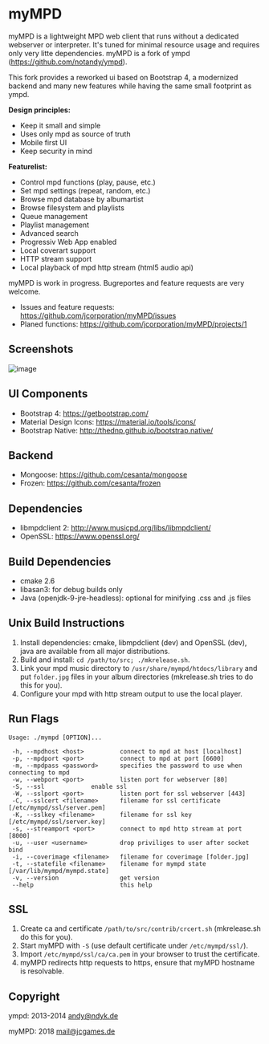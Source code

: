 myMPD
=====

myMPD is a lightweight MPD web client that runs without a dedicated webserver or interpreter. 
It's tuned for minimal resource usage and requires only very litte dependencies.
myMPD is a fork of ympd (https://github.com/notandy/ympd).

This fork provides a reworked ui based on Bootstrap 4, a modernized backend and many new features while having the same small footprint as ympd.

**Design principles:**
 - Keep it small and simple
 - Uses only mpd as source of truth
 - Mobile first UI
 - Keep security in mind

**Featurelist:**
 - Control mpd functions (play, pause, etc.)
 - Set mpd settings (repeat, random, etc.)
 - Browse mpd database by albumartist
 - Browse filesystem and playlists
 - Queue management
 - Playlist management
 - Advanced search
 - Progressiv Web App enabled
 - Local coverart support
 - HTTP stream support
 - Local playback of mpd http stream (html5 audio api)

myMPD is work in progress. Bugreportes and feature requests are very welcome.
- Issues and feature requests: https://github.com/jcorporation/myMPD/issues
- Planed functions: https://github.com/jcorporation/myMPD/projects/1

Screenshots
-----------

![image](https://jcgames.de/stuff/myMPD/screenshots.gif)

UI Components
-------------
 - Bootstrap 4: https://getbootstrap.com/
 - Material Design Icons: https://material.io/tools/icons/
 - Bootstrap Native: http://thednp.github.io/bootstrap.native/

Backend
-------
 - Mongoose: https://github.com/cesanta/mongoose
 - Frozen: https://github.com/cesanta/frozen

Dependencies
------------
 - libmpdclient 2: http://www.musicpd.org/libs/libmpdclient/
 - OpenSSL: https://www.openssl.org/

Build Dependencies
------------------
 - cmake 2.6
 - libasan3: for debug builds only
 - Java (openjdk-9-jre-headless): optional for minifying .css and .js files

Unix Build Instructions
-----------------------

1. Install dependencies: cmake, libmpdclient (dev) and OpenSSL (dev), java are available from all major distributions.
2. Build and install: ```cd /path/to/src; ./mkrelease.sh```.
3. Link your mpd music directory to ```/usr/share/mympd/htdocs/library``` and put ```folder.jpg``` files in your album directories (mkrelease.sh tries to do this for you).
4. Configure your mpd with http stream output to use the local player.

Run Flags
---------
```
Usage: ./mympd [OPTION]...

 -h, --mpdhost <host>          connect to mpd at host [localhost]
 -p, --mpdport <port>          connect to mpd at port [6600]
 -m, --mpdpass <password>      specifies the password to use when connecting to mpd
 -w, --webport <port>          listen port for webserver [80]
 -S, --ssl		       enable ssl
 -W, --sslport <port>	       listen port for ssl webserver [443]
 -C, --sslcert <filename>      filename for ssl certificate [/etc/mympd/ssl/server.pem]
 -K, --sslkey <filename>       filename for ssl key [/etc/mympd/ssl/server.key]
 -s, --streamport <port>       connect to mpd http stream at port [8000]
 -u, --user <username>         drop priviliges to user after socket bind
 -i, --coverimage <filename>   filename for coverimage [folder.jpg]
 -t, --statefile <filename>    filename for mympd state [/var/lib/mympd/mympd.state]
 -v, --version                 get version
 --help                        this help
```

SSL
---

1. Create ca and certificate ```/path/to/src/contrib/crcert.sh``` (mkrelease.sh do this for you).
2. Start myMPD with ```-S``` (use default certificate under ```/etc/mympd/ssl/```).
3. Import ```/etc/mympd/ssl/ca/ca.pem``` in your browser to trust the certificate.
4. myMPD redirects http requests to https, ensure that myMPD hostname is resolvable.

Copyright
---------
ympd: 2013-2014 <andy@ndyk.de>

myMPD: 2018 <mail@jcgames.de>
